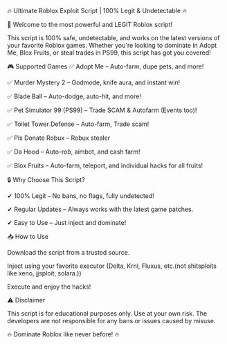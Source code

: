 🔥 Ultimate Roblox Exploit Script | 100% Legit & Undetectable 🔥

🚀 Welcome to the most powerful and LEGIT Roblox script!

This script is 100% safe, undetectable, and works on the latest versions of your favorite Roblox games. Whether you're looking to dominate in Adopt Me, Blox Fruits, or steal trades in PS99, this script has got you covered!

🎮 Supported Games
✅ Adopt Me – Auto-farm, dupe pets, and more!

✅ Murder Mystery 2 – Godmode, knife aura, and instant win!

✅ Blade Ball – Auto-dodge, auto-hit, and more!

✅ Pet Simulator 99 (PS99) – Trade SCAM & Autofarm (Events too)!

✅ Toilet Tower Defense – Auto-farm, Trade scam!

✅ Pls Donate Robux – Robux stealer 

✅ Da Hood – Auto-rob, aimbot, and cash farm!

✅ Blox Fruits – Auto-farm, teleport, and individual hacks for all fruits!

🔒 Why Choose This Script?

✔ 100% Legit – No bans, no flags, fully undetected!

✔ Regular Updates – Always works with the latest game patches.

✔ Easy to Use – Just inject and dominate!

📥 How to Use

Download the script from a trusted source.

Inject using your favorite executor (Delta, Krnl, Fluxus, etc.(not shitsploits like xeno, jjsploit, solara.))

Execute and enjoy the hacks!

⚠️ Disclaimer

This script is for educational purposes only. Use at your own risk. The developers are not responsible for any bans or issues caused by misuse.

🔥 Dominate Roblox like never before! 🔥
